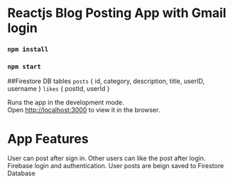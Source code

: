 # Reactjs Blog Posting App with Gmail login

### `npm install`

### `npm start`

##Firestore DB tables
 `posts`        { id, category, description, title, userID, username }
 `likes`        { postId, userId }

Runs the app in the development mode.\
Open [http://localhost:3000](http://localhost:3000) to view it in the browser.

# App Features

User can post after sign in. Other users can like the post after login.
Firebase login and authentication. User posts are beign saved to Firestore Database
